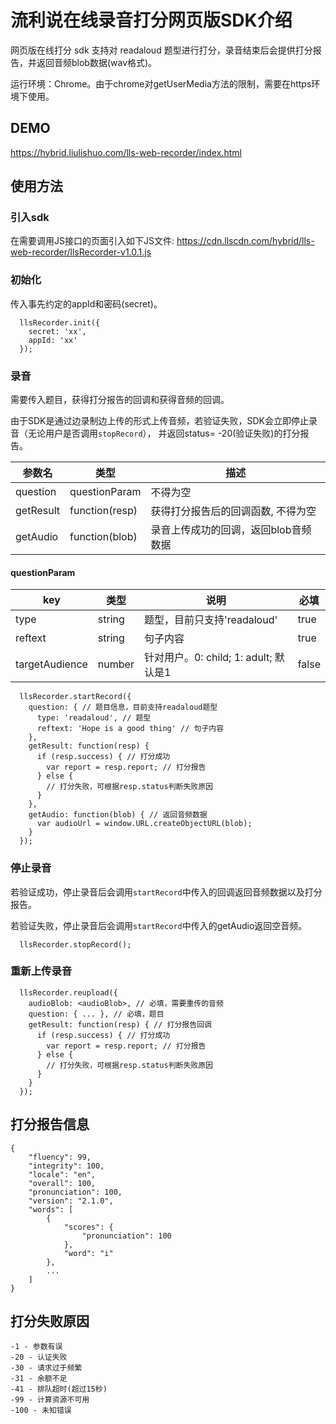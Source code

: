# 流利说在线录音打分网页版SDK介绍
网页版在线打分 sdk 支持对 readaloud 题型进行打分，录音结束后会提供打分报告，并返回音频blob数据(wav格式)。

运行环境：Chrome。由于chrome对getUserMedia方法的限制，需要在https环境下使用。

## DEMO
https://hybrid.liulishuo.com/lls-web-recorder/index.html

## 使用方法
### 引入sdk
在需要调用JS接口的页面引入如下JS文件:  https://cdn.llscdn.com/hybrid/lls-web-recorder/llsRecorder-v1.0.1.js

### 初始化
传入事先约定的appId和密码(secret)。
```
  llsRecorder.init({
    secret: 'xx',
    appId: 'xx'
  });
```

### 录音
需要传入题目，获得打分报告的回调和获得音频的回调。

由于SDK是通过边录制边上传的形式上传音频，若验证失败，SDK会立即停止录音（无论用户是否调用`stopRecord`），
并返回status= -20(验证失败)的打分报告。

| 参数名       | 类型    |  描述  |
|-------------|--------|--------|
|question|questionParam|不得为空|
|getResult|function(resp)|获得打分报告后的回调函数, 不得为空|
|getAudio|function(blob)|录音上传成功的回调，返回blob音频数据|

#### questionParam
| key         | 类型      | 说明       | 必填|
|-------------|----------|-----------|-----|
|type|string|题型，目前只支持'readaloud'|true|
|reftext|string|句子内容|true|
|targetAudience|number|针对用户。0: child; 1: adult; 默认是1|false|
```
  llsRecorder.startRecord({
    question: { // 题目信息，目前支持readaloud题型
      type: 'readaloud', // 题型
      reftext: 'Hope is a good thing' // 句子内容
    },
    getResult: function(resp) {
      if (resp.success) { // 打分成功
        var report = resp.report; // 打分报告
      } else {
        // 打分失败，可根据resp.status判断失败原因
      }
    },
    getAudio: function(blob) { // 返回音频数据
      var audioUrl = window.URL.createObjectURL(blob);
    }
  });
```

### 停止录音
若验证成功，停止录音后会调用`startRecord`中传入的回调返回音频数据以及打分报告。

若验证失败，停止录音后会调用`startRecord`中传入的getAudio返回空音频。
```
  llsRecorder.stopRecord();
```

### 重新上传录音
```
  llsRecorder.reupload({
    audioBlob: <audioBlob>, // 必填，需要重传的音频
    question: { ... }, // 必填，题目
    getResult: function(resp) { // 打分报告回调
      if (resp.success) { // 打分成功
        var report = resp.report; // 打分报告
      } else {
        // 打分失败，可根据resp.status判断失败原因
      }
    }
  });
```

## 打分报告信息
```
{
    "fluency": 99,
    "integrity": 100,
    "locale": "en",
    "overall": 100,
    "pronunciation": 100,
    "version": "2.1.0",
    "words": [
        {
            "scores": {
                "pronunciation": 100
            },
            "word": "i"
        },
        ...
    ]
}
```

## 打分失败原因
```
-1 - 参数有误
-20 - 认证失败
-30 - 请求过于频繁
-31 - 余额不足
-41 - 排队超时(超过15秒)
-99 - 计算资源不可用
-100 - 未知错误
```
